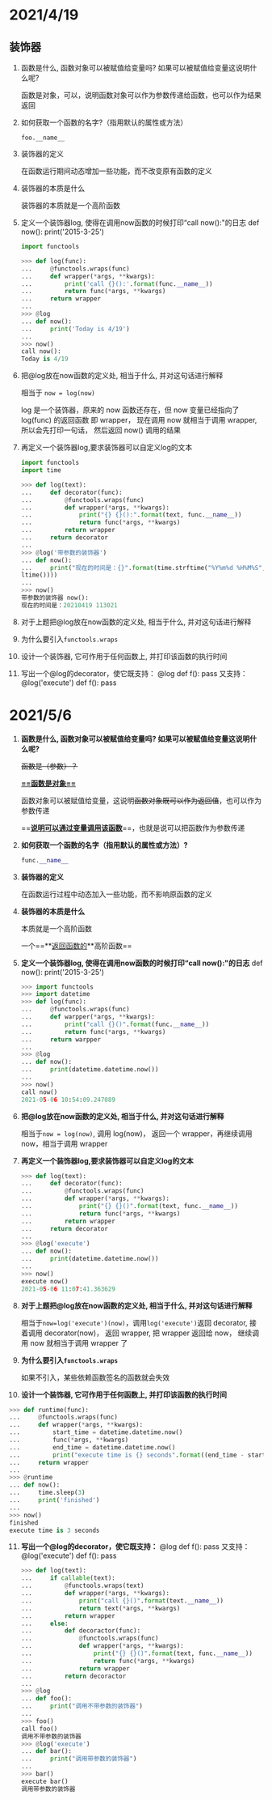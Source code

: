 # 2021/4/19

## 装饰器

1. 函数是什么, 函数对象可以被赋值给变量吗? 如果可以被赋值给变量这说明什么呢?

   函数是对象，可以，说明函数对象可以作为参数传递给函数，也可以作为结果返回

2. 如何获取一个函数的名字?（指用默认的属性或方法）

   `foo.__name__`

3. 装饰器的定义

   在函数运行期间动态增加一些功能，而不改变原有函数的定义

4. 装饰器的本质是什么

   装饰器的本质就是一个高阶函数

5. 定义一个装饰器log, 使得在调用now函数的时候打印“call now():"的日志
   def now():
       print('2015-3-25')

   ```python
   import functools
   
   >>> def log(func):
   ...     @functools.wraps(func)
   ...     def wrapper(*args, **kwargs):
   ...         print('call {}():'.format(func.__name__))
   ...         return func(*args, **kwargs)
   ...     return wrapper
   ...
   >>> @log
   ... def now():
   ...     print('Today is 4/19')
   ...
   >>> now()
   call now():
   Today is 4/19
   ```

   

6. 把@log放在now函数的定义处, 相当于什么, 并对这句话进行解释

   相当于 `now = log(now)`

   log 是一个装饰器，原来的 now 函数还存在，但 now 变量已经指向了 log(func) 的返回函数 即 wrapper， 现在调用 now 就相当于调用 wrapper, 所以会先打印一句话， 然后返回 now() 调用的结果

7. 再定义一个装饰器log,要求装饰器可以自定义log的文本

   ```python
   import functools
   import time
   
   >>> def log(text):
   ...     def decorator(func):
   ...         @functools.wraps(func)
   ...         def wrapper(*args, **kwargs):
   ...             print("{} {}():".format(text, func.__name__))
   ...             return func(*args, **kwargs)
   ...         return wrapper
   ...     return decorator
   ...
   >>> @log('带参数的装饰器')
   ... def now():
   ...     print("现在的时间是：{}".format(time.strftime("%Y%m%d %H%M%S", time.loca
   ltime())))
   ...
   >>> now()
   带参数的装饰器 now():
   现在的时间是：20210419 113021
   ```

   

8. 对于上题把@log放在now函数的定义处, 相当于什么, 并对这句话进行解释

   

9. 为什么要引入`functools.wraps`

10. 设计一个装饰器, 它可作用于任何函数上, 并打印该函数的执行时间

11. 写出一个@log的decorator，使它既支持：
   @log
   def f():
     pass
   又支持：
   @log('execute')
   def f():
     pass

# 2021/5/6

1. **函数是什么, 函数对象可以被赋值给变量吗? 如果可以被赋值给变量这说明什么呢?**

   ~~函数是（参数）？~~

   **<u>==函数是对象==</u>**

   函数对象可以被赋值给变量，这说明~~函数对象既可以作为返回值~~，也可以作为参数传递

   ==**<u>说明可以通过变量调用该函数</u>**==，也就是说可以把函数作为参数传递

2. **如何获取一个函数的名字（指用默认的属性或方法）?**

   ```python
   func.__name__
   ```

3. **装饰器的定义**

   在函数运行过程中动态加入一些功能，而不影响原函数的定义

4. **装饰器的本质是什么**

   本质就是一个高阶函数

   一个==**<u>返回函数的</u>**高阶函数==

5. **定义一个装饰器log, 使得在调用now函数的时候打印“call now():"的日志**
   def now():
         print('2015-3-25')

   ```python
   >>> import functools
   >>> import datetime
   >>> def log(func):
   ...     @functools.wraps(func)
   ...     def warpper(*args, **kwargs):
   ...         print("call {}()".format(func.__name__))
   ...         return func(*args, **kwargs)
   ...     return warpper
   ...
   >>> @log
   ... def now():
   ...     print(datetime.datetime.now())
   ...
   >>> now()
   call now()
   2021-05-06 10:54:09.247089
   ```

6. **把@log放在now函数的定义处, 相当于什么, 并对这句话进行解释**

   相当于`now = log(now)`, 调用 log(now)， 返回一个 wrapper，再继续调用 now，相当于调用 wrapper

   

7. **再定义一个装饰器log,要求装饰器可以自定义log的文本**

   ```python
   >>> def log(text):
   ...     def decorator(func):
   ...         @functools.wraps(func)
   ...         def wrapper(*args, **kwargs):
   ...             print("{} {}()".format(text, func.__name__))
   ...             return func(*args, **kwargs)
   ...         return wrapper
   ...     return decorator
   ...
   >>> @log('execute')
   ... def now():
   ...     print(datetime.datetime.now())
   ...
   >>> now()
   execute now()
   2021-05-06 11:07:41.363629
   ```

8. **对于上题把@log放在now函数的定义处, 相当于什么, 并对这句话进行解释**

   相当于`now=log('execute')(now)`，调用`log('execute')`返回 decorator, 接着调用 decorator(now)， 返回 wrapper, 把 wrapper 返回给 now， 继续调用 now 就相当于调用 wrapper 了

9. **为什么要引入`functools.wraps`**

   如果不引入，某些依赖函数签名的函数就会失效

10. **设计一个装饰器, 它可作用于任何函数上, 并打印该函数的执行时间**

   ```python
   >>> def runtime(func):
   ...     @functools.wraps(func)
   ...     def wrapper(*args, **kwargs):
   ...         start_time = datetime.datetime.now()
   ...         func(*args, **kwargs)
   ...         end_time = datetime.datetime.now()
   ...         print("execute time is {} seconds".format((end_time - start_time).seconds))
   ...     return wrapper
   ...
   >>> @runtime
   ... def now():
   ...     time.sleep(3)
   ...     print('finished')
   ...
   >>> now()
   finished
   execute time is 3 seconds
   ```

11. **写出一个@log的decorator，使它既支持：**
    @log
    def f():
        pass
    又支持：
    @log('execute')
    def f():
        pass

    ```python
    >>> def log(text):
    ...     if callable(text):
    ...         @functools.wraps(text)
    ...         def wrapper(*args, **kwargs):
    ...             print("call {}()".format(text.__name__))
    ...             return text(*args, **kwargs)
    ...         return wrapper
    ...     else:
    ...         def decoractor(func):
    ...             @functools.wraps(func)
    ...             def wrapper(*args, **kwargs):
    ...                 print("{} {}()".format(text, func.__name__))
    ...                 return func(*args, **kwargs)
    ...             return wrapper
    ...         return decoractor
    ...
    >>> @log
    ... def foo():
    ...     print("调用不带参数的装饰器")
    ...
    >>> foo()
    call foo()
    调用不带参数的装饰器
    >>> @log('execute')
    ... def bar():
    ...     print("调用带参数的装饰器")
    ...
    >>> bar()
    execute bar()
    调用带参数的装饰器
    ```

    